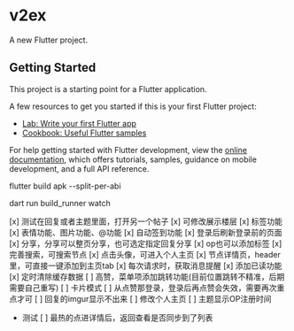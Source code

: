 # v2ex

A new Flutter project.

## Getting Started

This project is a starting point for a Flutter application.

A few resources to get you started if this is your first Flutter project:

- [Lab: Write your first Flutter app](https://docs.flutter.dev/get-started/codelab)
- [Cookbook: Useful Flutter samples](https://docs.flutter.dev/cookbook)

For help getting started with Flutter development, view the
[online documentation](https://docs.flutter.dev/), which offers tutorials,
samples, guidance on mobile development, and a full API reference.

flutter build apk --split-per-abi

dart run build_runner watch

[x] 测试在回复或者主题里面，打开另一个帖子
[x] 可修改展示楼层
[x] 标签功能
[x] 表情功能、图片功能、@功能
[x] 自动签到功能
[x] 登录后刷新登录前的页面
[x] 分享，分享可以整页分享，也可选定指定回复分享
[x] op也可以添加标签
[x] 完善搜索，可搜索节点
[x] 点击头像，可进入个人主页
[x] 节点详情页，header里，可直接一键添加到主页tab
[x] 每次请求时，获取消息提醒
[x] 添加已读功能
[x] 定时清除缓存数据
[ ] 高赞，菜单项添加跳转功能(目前位置跳转不精准，后期需要自己重写)
[ ] 卡片模式
[ ] 从点赞那登录，登录后再点赞会失效，需要再次重点才可
[ ] 回复的imgur显示不出来
[ ] 修改个人主页
[ ] 主题显示OP注册时间

- 测试
[ ] 最热的点进详情后，返回查看是否同步到了列表